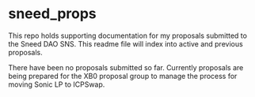 # sneed_props
This repo holds supporting documentation for my proposals submitted to the Sneed DAO SNS. This readme file will index into active and previous proposals.

There have been no proposals submitted so far. Currently proposals are being prepared for the XB0 proposal group to manage the process for moving Sonic LP to ICPSwap. 

